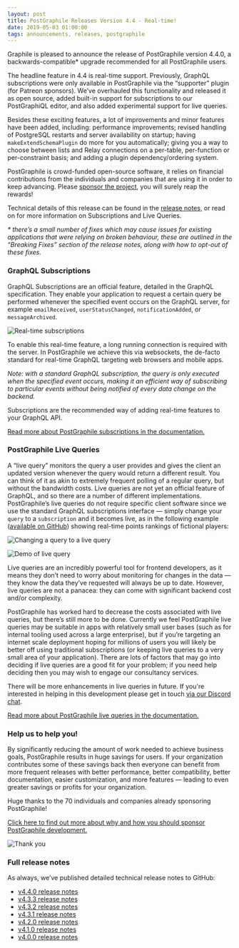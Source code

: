 ```yaml
---
layout: post
title: PostGraphile Releases Version 4.4 - Real-time!
date: 2019-05-03 01:00:00
tags: announcements, releases, postgraphile
---
```


<p class='intro'>
Graphile is pleased to announce the release of PostGraphile version 4.4.0, a backwards-compatible* upgrade recommended for all PostGraphile users.
</p>

The headline feature in 4.4 is real-time support. Previously, GraphQL
subscriptions were only available in PostGraphile via the “supporter” plugin
(for Patreon sponsors). We’ve overhauled this functionality and released it as
open source, added built-in support for subscriptions to our PostGraphiQL
editor, and also added experimental support for live queries.

Besides these exciting features, a lot of improvements and minor features have
been added, including: performance improvements; revised handling of PostgreSQL
restarts and server availability on startup; having `makeExtendSchemaPlugin` do
more for you automatically; giving you a way to choose between lists and Relay
connections on a per-table, per-function or per-constraint basis; and adding a
plugin dependency/ordering system.

PostGraphile is crowd-funded open-source software, it relies on financial
contributions from the individuals and companies that are using it in order to
keep advancing. Please [sponsor the project](/sponsor/), you will surely reap
the rewards!

Technical details of this release can be found in the
[release notes](https://github.com/graphile/postgraphile/releases/tag/v4.4.0),
or read on for more information on Subscriptions and Live Queries.

_\* there’s a small number of fixes which may cause issues for existing
applications that were relying on broken behaviour, these are outlined in the
“Breaking Fixes” section of the release notes, along with how to opt-out of
these fixes._

### GraphQL Subscriptions

GraphQL Subscriptions are an official feature, detailed in the GraphQL
specification. They enable your application to request a certain query be
performed whenever the specified event occurs on the GraphQL server, for example
`emailReceived`, `userStatusChanged`, `notificationAdded`, or `messageArchived`.

![Real-time subscriptions]({{site.url}}/assets/images/undraw_realtime.png)

To enable this real-time feature, a long running connection is required with the
server. In PostGraphile we achieve this via websockets, the de-facto standard
for real-time GraphQL targeting web browsers and mobile apps.

_Note: with a standard GraphQL subscription, the query is only executed when the
specified event occurs, making it an efficient way of subscribing to particular
events without being notified of every data change on the backend._

Subscriptions are the recommended way of adding real-time features to your
GraphQL API.

[Read more about PostGraphile subscriptions in the documentation.](/postgraphile/subscriptions/)

### PostGraphile Live Queries

A “live query” monitors the query a user provides and gives the client an
updated version whenever the query would return a different result. You can
think of it as akin to extremely frequent polling of a regular query, but
without the bandwidth costs. Live queries are not yet an official feature of
GraphQL, and so there are a number of different implementations. PostGraphile’s
live queries do not require specific client software since we use the standard
GraphQL subscriptions interface — simply change your `query` to a `subscription`
and it becomes live, as in the following example
([available on GitHub](https://github.com/graphile/livesotope)) showing
real-time points rankings of fictional players:

![Changing a query to a live query]({{site.url}}/assets/images/query2subscription.png)

![Demo of live query]({{site.url}}/assets/images/live_demo_rankings.gif)

Live queries are an incredibly powerful tool for frontend developers, as it
means they don’t need to worry about monitoring for changes in the data — they
know the data they’ve requested will always be up to date. However, live queries
are not a panacea: they can come with significant backend cost and/or
complexity.

PostGraphile has worked hard to decrease the costs associated with live queries,
but there’s still more to be done. Currently we feel PostGraphile live queries
may be suitable in apps with relatively small user bases (such as for internal
tooling used across a large enterprise), but if you’re targeting an internet
scale deployment hoping for millions of users you will likely be better off
using traditional subscriptions (or keeping live queries to a very small area of
your application). There are lots of factors that may go into deciding if live
queries are a good fit for your problem; if you need help deciding then you may
wish to engage our consultancy services.

There will be more enhancements in live queries in future. If you're interested
in helping in this development please get in touch
[via our Discord chat](http://discord.gg/graphile).

[Read more about PostGraphile live queries in the documentation.](/postgraphile/live-queries/)

### Help us to help you!

By significantly reducing the amount of work needed to achieve business goals,
PostGraphile results in huge savings for users. If your organization contributes
some of these savings back then everyone can benefit from more frequent releases
with better performance, better compatibility, better documentation, easier
customization, and more features — leading to even greater savings or profits
for your organization.

Huge thanks to the 70 individuals and companies already sponsoring PostGraphile!

[Click here to find out more about why and how you should sponsor PostGraphile development.](/sponsor/)

![Thank you]({{site.url}}/assets/images/thanks.png)


### Full release notes

As always, we’ve published detailed technical release notes to GitHub:

- [v4.4.0 release notes](https://github.com/graphile/postgraphile/releases/tag/v4.4.0)
- [v4.3.3 release notes](https://github.com/graphile/postgraphile/releases/tag/v4.3.3)
- [v4.3.2 release notes](https://github.com/graphile/postgraphile/releases/tag/v4.3.2)
- [v4.3.1 release notes](https://github.com/graphile/postgraphile/releases/tag/v4.3.1)
- [v4.2.0 release notes](https://github.com/graphile/postgraphile/releases/tag/v4.2.0)
- [v4.1.0 release notes](https://github.com/graphile/postgraphile/releases/tag/v4.1.0)
- [v4.0.0 release notes](https://github.com/graphile/postgraphile/releases/tag/v4.0.0)
